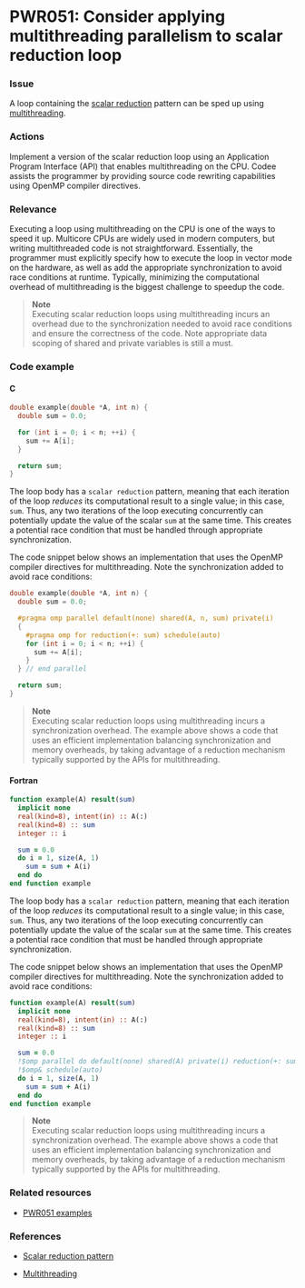 # PWR051: Consider applying multithreading parallelism to scalar reduction loop

### Issue

A loop containing the
[scalar reduction](../../Glossary/Patterns-for-performance-optimization/Scalar-reduction.md)
pattern can be sped up using [multithreading](../../Glossary/Multithreading.md).

### Actions

Implement a version of the scalar reduction loop using an Application Program
Interface (API) that enables multithreading on the CPU. Codee assists the
programmer by providing source code rewriting capabilities using OpenMP compiler
directives.

### Relevance

Executing a loop using multithreading on the CPU is one of the ways to speed it
up. Multicore CPUs are widely used in modern computers, but writing
multithreaded code is not straightforward. Essentially, the programmer must
explicitly specify how to execute the loop in vector mode on the hardware, as
well as add the appropriate synchronization to avoid race conditions at runtime.
Typically, minimizing the computational overhead of multithreading is the
biggest challenge to speedup the code.

>**Note**  
>Executing scalar reduction loops using multithreading incurs an overhead due to
>the synchronization needed to avoid race conditions and ensure the correctness
>of the code. Note appropriate data scoping of shared and private variables is
>still a must.

### Code example

#### C

```c
double example(double *A, int n) {
  double sum = 0.0;

  for (int i = 0; i < n; ++i) {
    sum += A[i];
  }

  return sum;
}
```

The loop body has a `scalar reduction` pattern, meaning that each iteration of
the loop *reduces* its computational result to a single value; in this case,
`sum`. Thus, any two iterations of the loop executing concurrently can
potentially update the value of the scalar `sum` at the same time. This creates
a potential race condition that must be handled through appropriate
synchronization.

The code snippet below shows an implementation that uses the OpenMP compiler
directives for multithreading. Note the synchronization added to avoid race
conditions:

```c
double example(double *A, int n) {
  double sum = 0.0;

  #pragma omp parallel default(none) shared(A, n, sum) private(i)
  {
    #pragma omp for reduction(+: sum) schedule(auto)
    for (int i = 0; i < n; ++i) {
      sum += A[i];
    }
  } // end parallel

  return sum;
}
```

>**Note**  
>Executing scalar reduction loops using multithreading incurs a synchronization
>overhead. The example above shows a code that uses an efficient implementation
>balancing synchronization and memory overheads, by taking advantage of a
>reduction mechanism typically supported by the APIs for multithreading.

#### Fortran

```f90
function example(A) result(sum)
  implicit none
  real(kind=8), intent(in) :: A(:)
  real(kind=8) :: sum
  integer :: i

  sum = 0.0
  do i = 1, size(A, 1)
    sum = sum + A(i)
  end do
end function example
```

The loop body has a `scalar reduction` pattern, meaning that each iteration of
the loop *reduces* its computational result to a single value; in this case,
`sum`. Thus, any two iterations of the loop executing concurrently can
potentially update the value of the scalar `sum` at the same time. This creates
a potential race condition that must be handled through appropriate
synchronization.

The code snippet below shows an implementation that uses the OpenMP compiler
directives for multithreading. Note the synchronization added to avoid race
conditions:

```f90
function example(A) result(sum)
  implicit none
  real(kind=8), intent(in) :: A(:)
  real(kind=8) :: sum
  integer :: i

  sum = 0.0
  !$omp parallel do default(none) shared(A) private(i) reduction(+: sum) &
  !$omp& schedule(auto)
  do i = 1, size(A, 1)
    sum = sum + A(i)
  end do
end function example
```

>**Note**  
>Executing scalar reduction loops using multithreading incurs a synchronization
>overhead. The example above shows a code that uses an efficient implementation
>balancing synchronization and memory overheads, by taking advantage of a
>reduction mechanism typically supported by the APIs for multithreading.

### Related resources

* [PWR051 examples](../PWR051/)

### References

* [Scalar reduction pattern](../../Glossary/Patterns-for-performance-optimization/Scalar-reduction.md)

* [Multithreading](../../Glossary/Multithreading.md)
